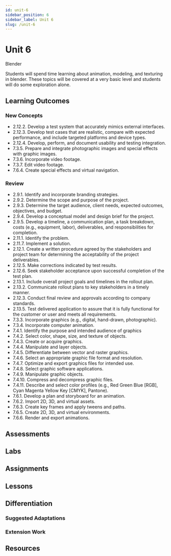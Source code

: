 ```yaml
---
id: unit-6
sidebar_position: 6
sidebar_label: Unit 6
slug: /unit-6
---
```


# Unit 6

Blender

Students will spend time learning about animation, modeling, and texturing in blender. These topics will be covered at a very basic level and students will do some exploration alone.

## Learning Outcomes

### New Concepts

- 2.12.2. Develop a test system that accurately mimics external interfaces.
- 2.12.3. Develop test cases that are realistic, compare with expected performance, and include targeted platforms and device types.
- 2.12.4. Develop, perform, and document usability and testing integration.
- 7.3.5. Prepare and integrate photographic images and special effects with graphic images.
- 7.3.6. Incorporate video footage.
- 7.3.7. Edit video footage.
- 7.6.4. Create special effects and virtual navigation.

### Review

- 2.9.1. Identify and incorporate branding strategies.
- 2.9.2. Determine the scope and purpose of the project.
- 2.9.3. Determine the target audience, client needs, expected outcomes, objectives, and budget.
- 2.9.4. Develop a conceptual model and design brief for the project.
- 2.9.5. Develop a timeline, a communication plan, a task breakdown, costs (e.g., equipment, labor), deliverables, and responsibilities for completion.
- 2.11.1. Identify the problem.
- 2.11.7. Implement a solution.
- 2.12.1. Create a written procedure agreed by the stakeholders and project team for determining the acceptability of the project deliverables.
- 2.12.5. Make corrections indicated by test results.
- 2.12.6. Seek stakeholder acceptance upon successful completion of the test plan.
- 2.13.1. Include overall project goals and timelines in the rollout plan.
- 2.13.2. Communicate rollout plans to key stakeholders in a timely manner.
- 2.12.3. Conduct final review and approvals according to company standards.
- 2.13.5. Test delivered application to assure that it is fully functional for the customer or user and meets all requirements.
- 7.3.3. Incorporate graphics (e.g., digital, hand-drawn, photographic).
- 7.3.4. Incorporate computer animation.
- 7.4.1. Identify the purpose and intended audience of graphics
- 7.4.2. Select color, shape, size, and texture of objects.
- 7.4.3. Create or acquire graphics.
- 7.4.4. Manipulate and layer objects.
- 7.4.5. Differentiate between vector and raster graphics.
- 7.4.6. Select an appropriate graphic file format and resolution.
- 7.4.7. Optimize and export graphics files for intended use.
- 7.4.8. Select graphic software applications.
- 7.4.9. Manipulate graphic objects.
- 7.4.10. Compress and decompress graphic files.
- 7.4.11. Describe and select color profiles (e.g., Red Green Blue [RGB], Cyan Magenta Yellow Key [CMYK], Pantone).
- 7.6.1. Develop a plan and storyboard for an animation.
- 7.6.2. Import 2D, 3D, and virtual assets.
- 7.6.3. Create key frames and apply tweens and paths.
- 7.6.5. Create 2D, 3D, and virtual environments.
- 7.6.6. Render and export animations.

## Assessments

## Labs

## Assignments

## Lessons

## Differentiation

### Suggested Adaptations

### Extension Work

## Resources